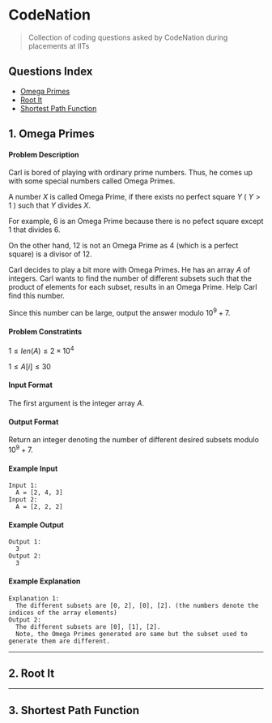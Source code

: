 # CodeNation
> Collection of coding questions asked by CodeNation during placements at IITs

## Questions Index

* [Omega Primes](#1-omega-primes)
* [Root It](#2-root-it)
* [Shortest Path Function](#3-shortest-path-function)

## 1. Omega Primes

#### Problem Description

Carl is bored of playing with ordinary prime numbers. Thus, he comes up with some special numbers called Omega Primes. 

A number $X$ is called Omega Prime, if there exists no perfect square $Y$ ( $Y > 1$ ) such that $Y$ divides $X$.

For example, $6$ is an Omega Prime because there is no pefect square except $1$ that divides $6$.

On the other hand, $12$ is not an Omega Prime as $4$ (which is a perfect square) is a divisor of $12$.

Carl decides to play a bit more with Omega Primes. He has an array $A$ of integers. Carl wants to find the number of different subsets such that the product of elements for each subset, results in an Omega Prime. Help Carl find this number.

Since this number can be large, output the answer modulo $10^9 + 7$.

#### Problem Constratints

$1 \leq len(A) \leq 2\times10^4$

$1 \leq A[i] \leq 30$

#### Input Format

The first argument is the integer array $A$.

#### Output Format

Return an integer denoting the number of different desired subsets modulo $10^9 + 7$.

#### Example Input

```shell
Input 1:
  A = [2, 4, 3]
Input 2:
  A = [2, 2, 2]
```

#### Example Output

```shell
Output 1:
  3
Output 2:
  3
```

#### Example Explanation

```shell
Explanation 1:
  The different subsets are [0, 2], [0], [2]. (the numbers denote the indices of the array elements)
Output 2:
  The different subsets are [0], [1], [2].
  Note, the Omega Primes generated are same but the subset used to generate them are different.
```

---

## 2. Root It

---

## 3. Shortest Path Function
